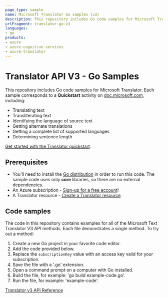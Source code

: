 ```yaml
---
page_type: sample
name: Microsoft Translator Go samples (v3)
description: This repository includes Go code samples for Microsoft Translator. 
urlFragment: translator-go-v3
languages:
- go
products:
- azure
- azure-cognitive-services
- azure-translator
---
```


# Translator API V3 - Go Samples

This repository includes Go code samples for Microsoft Translator. Each sample corresponds to a **Quickstart** activity on [doc.microsoft.com](https://docs.microsoft.com/azure/cognitive-services/translator/), including:

* Translating text
* Transliterating text 
* Identifying the language of source text
* Getting alternate translations
* Getting a complete list of supported languages
* Determining sentence length

[Get started with the Translator quickstart](https://docs.microsoft.com/azure/cognitive-services/translator/quickstart-translator).

## Prerequisites

* You'll need to install the [Go distribution](https://golang.org/doc/install) in order to run this code. The sample code uses only **core** libraries, so there are no external dependencies.
* An Azure subscription - [Sign-up for a free account](https://docs.microsoft.com/azure/cognitive-services/translator/translator-text-how-to-signup)!
* A Translator resource - [Create a Translator resource](https://ms.portal.azure.com/#create/Microsoft.CognitiveServicesTextTranslation)

## Code samples

The code in this repository contains examples for all of the Microsoft Text Translator V3 API methods. Each file demonstrates a single method. To try out a method:

1. Create a new Go project in your favorite code editor.
2. Add the code provided below.
3. Replace the `subscriptionKey` value with an access key valid for your subscription.
4. Save the file with a '.go' extension.
5. Open a command prompt on a computer with Go installed.
6. Build the file, for example: 'go build example-code.go'.
7. Run the file, for example: 'example-code'.

[Translator v3 API Reference](https://docs.microsoft.com/en-us/azure/cognitive-services/translator/)
